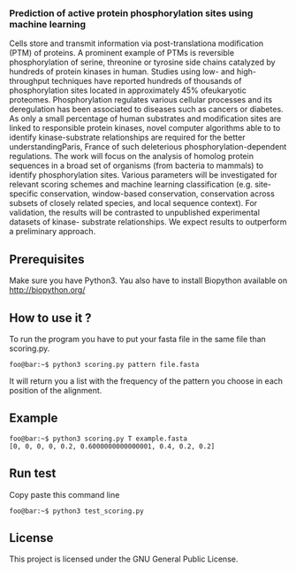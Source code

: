 ### Prediction of active protein phosphorylation sites using machine learning

Cells store and transmit information via post-translationa modification (PTM) of proteins. A prominent example of PTMs is reversible phosphorylation of serine, threonine or tyrosine side chains catalyzed by hundreds of protein kinases in human. Studies using low- and high-throughput techniques have reported hundreds of thousands of phosphorylation sites located in approximately 45% ofeukaryotic proteomes. Phosphorylation regulates various cellular processes and its deregulation has been associated to diseases such as cancers or diabetes. As only a small percentage of human substrates and modification sites are linked to responsible protein kinases, novel computer algorithms able to to identify kinase-substrate relationships are required for the better understandingParis, France of such deleterious phosphorylation-dependent regulations. The work will focus on the analysis of homolog protein sequences in a broad set of organisms (from bacteria to mammals) to identify phosphorylation sites. Various parameters will be investigated for relevant scoring schemes and machine learning classification (e.g. site-specific conservation, window-based conservation, conservation across subsets of closely related species, and local sequence context). For validation, the results will be contrasted to unpublished experimental datasets of kinase- substrate relationships. We expect results to outperform a preliminary approach.


## Prerequisites

Make sure you have Python3. Yau also have to install Biopython available on http://biopython.org/


## How to use it ?

To run the program you have to put your fasta file in the same file than scoring.py.
```console
foo@bar:~$ python3 scoring.py pattern file.fasta
```
It will return you a list with the frequency of the pattern you choose in each position of the alignment.


## Example

```console
foo@bar:~$ python3 scoring.py T example.fasta
[0, 0, 0, 0, 0.2, 0.6000000000000001, 0.4, 0.2, 0.2]
```

## Run test

Copy paste this command line 

```console
foo@bar:~$ python3 test_scoring.py
```

## License

This project is licensed under the GNU General Public License.
